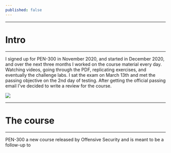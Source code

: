 ```yaml
---
published: false
---
```

-----
# Intro
-----

I signed up for PEN-300 in November 2020, and started in December 2020, and over the next three months I worked on the course material every day. Watching videos, going through the PDF, replicating exercises, and eventually the challenge labs. I sat the exam on March 13th and met the passing objective on the 2nd day of testing. After getting the official passing email I've decided to write a review for the course.

![](https://www.offensive-security.com/wp-content/uploads/2020/10/osep.png)

-----
# The course
-----
PEN-300 a new course released by Offensive Security and is meant to be a follow-up to
